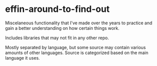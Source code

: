 # effin-around-to-find-out

Miscelaneous functionality that I've made over the years to practice and gain a better understanding on how certain things work. 

Includes libraries that may not fit in any other repo.

Mostly separated by language, but some source may contain various amounts of other languages. Source is categorized based on the main language it uses.

